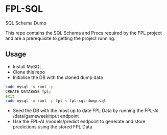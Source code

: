 # FPL-SQL
SQL Schema Dump

This repo contains the SQL Schema and Procs required by the FPL project and are a prerequisite to getting the project running.

## Usage

- Install MySQL
- Clone this repo
- Initialise the DB with the cloned dump data
```bash
sudo mysql -u root -p
CREATE DATABASE fpl;
exit
sudo mysql -u root -p fpl < fpl-sql-dump.sql
```
- Seed the DB with the most up to date FPL Data by running the FPL-AI /data/gameweekinput endpoint
- Use the FPL-AI /models/predict endpoint to generate and store predictions using the stored FPL Data
